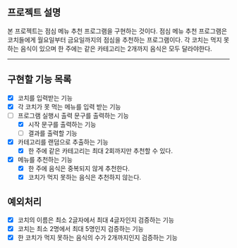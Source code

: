 ## 프로젝트 설명
본 프로젝트는 점심 메뉴 추천 프로그램을 구현하는 것이다. 점심 메뉴 추천 프로그램은 코치들에게 월요일부터 금요일까지의 점심을 추천하는 프로그램이다.
각 코치는 먹지 못하는 음식이 있으며 한 주에는 같은 카테고리는 2개까지 음식은 모두 달라야한다.

---

## 구현할 기능 목록
- [x] 코치를 입력받는 기능
- [x] 각 코치가 못 먹는 메뉴를 입력 받는 기능
- [ ] 프로그램 실행시 출력 문구를 출력하는 기능
  - [x] 시작 문구를 출력하는 기능
  - [ ] 결과를 출력할 기능
- [x] 카테고리를 랜덤으로 추출하는 기능
  - [X] 한 주에 같은 카테고리는 최대 2회까지만 추천할 수 있다.
- [x] 메뉴를 추천하는 기능
  - [x] 한 주에 음식은 중복되지 않게 추천한다.
  - [x] 코치가 먹지 못하는 음식은 추천하지 않는다.
## 예외처리
- [x] 코치의 이름은 최소 2글자에서 최대 4글자인지 검증하는 기능
- [x] 코치는 최소 2명에서 최대 5명인지 검증하는 기능
- [x] 한 코치가 먹지 못하는 음식의 수가 2개까지인지 검증하는 기능